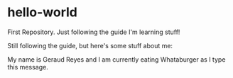 # hello-world
First Repository. Just following the guide
I'm learning stuff!

Still following the guide, but here's some stuff about me:

My name is Geraud Reyes and I am currently eating Whataburger as I type this message.
